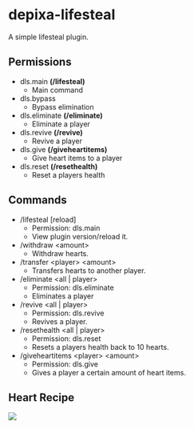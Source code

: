 # depixa-lifesteal
A simple lifesteal plugin.

## Permissions
- dls.main **(/lifesteal)**
  - Main command
- dls.bypass
  - Bypass elimination
- dls.eliminate **(/eliminate)**
  - Eliminate a player
- dls.revive **(/revive)**
  - Revive a player
- dls.give **(/giveheartitems)**
  - Give heart items to a player
- dls.reset **(/resethealth)**
  - Reset a players health

## Commands
- /lifesteal [reload]
  - Permission: dls.main
  - View plugin version/reload it.
- /withdraw \<amount\>
  - Withdraw hearts.
- /transfer \<player\> \<amount\>
  - Transfers hearts to another player.
- /eliminate \<all | player\>
  - Permission: dls.eliminate
  - Eliminates a player
- /revive \<all | player\>
  - Permission: dls.revive
  - Revives a player.
- /resethealth \<all | player\>
  - Permission: dls.reset
  - Resets a players health back to 10 hearts.
- /giveheartitems \<player\> \<amount\>
  - Permission: dls.give
  - Gives a player a certain amount of heart items.
  
## Heart Recipe
  <img src="https://cdn.discordapp.com/attachments/951926968276893696/1013528828276129853/unknown.png"/>
